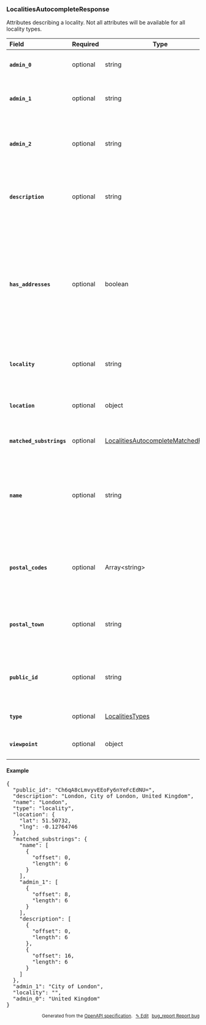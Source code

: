 <!--- This is a generated file, do not edit! -->
<!--- [START woosmap_http_schema_localitiesautocompleteresponse] -->
<h3 class="schema-object" id="LocalitiesAutocompleteResponse">LocalitiesAutocompleteResponse</h3>

Attributes describing a locality. Not all attributes will be available for all locality types.

| Field                                                                                                                                                         | Required | Type                                                                                                              | Description                                                                                                                                                                                                                                                                                                                                                                                                                                                                                                                                                                                                                     |
| :------------------------------------------------------------------------------------------------------------------------------------------------------------ | -------- | ----------------------------------------------------------------------------------------------------------------- | ------------------------------------------------------------------------------------------------------------------------------------------------------------------------------------------------------------------------------------------------------------------------------------------------------------------------------------------------------------------------------------------------------------------------------------------------------------------------------------------------------------------------------------------------------------------------------------------------------------------------------- |
| <h4 id="LocalitiesAutocompleteResponse-admin_0" class="add-link schema-object-property-key deprecated-item hide-from-toc"><code>admin_0</code></h4>           | optional | string                                                                                                            | <aside class="deprecated"><code>admin_0</code> is deprecated.</aside><div class="nonref-property-description"><p>Contains the country name.</p></div>                                                                                                                                                                                                                                                                                                                                                                                                                                                                           |
| <h4 id="LocalitiesAutocompleteResponse-admin_1" class="add-link schema-object-property-key deprecated-item hide-from-toc"><code>admin_1</code></h4>           | optional | string                                                                                                            | <aside class="deprecated"><code>admin_1</code> is deprecated.</aside><div class="nonref-property-description"><p>Contains the administrative level including the suggestion.</p></div>                                                                                                                                                                                                                                                                                                                                                                                                                                          |
| <h4 id="LocalitiesAutocompleteResponse-admin_2" class="add-link schema-object-property-key deprecated-item hide-from-toc"><code>admin_2</code></h4>           | optional | string                                                                                                            | <aside class="deprecated"><code>admin_2</code> is deprecated.</aside><div class="nonref-property-description"><p>For small locality type points of interests (suburbs, neighborhoods, villages), contains the municipality it belongs to.</p></div>                                                                                                                                                                                                                                                                                                                                                                             |
| <h4 id="LocalitiesAutocompleteResponse-description" class="add-link schema-object-property-key"><code>description</code></h4>                                 | optional | string                                                                                                            | <div class="nonref-property-description"><p>Concatenation of <code>name</code>, <code>admin_1</code>, <code>admin_0</code> to be used as suggestion in drop down list if needed. The description can vary depending on the type requested.</p></div>                                                                                                                                                                                                                                                                                                                                                                            |
| <h4 id="LocalitiesAutocompleteResponse-has_addresses" class="add-link schema-object-property-key"><code>has_addresses</code></h4>                             | optional | boolean                                                                                                           | <div class="nonref-property-description"><p>On the specific territory of United Kingdom, Localities autocomplete request can return the additional attribute <code>has_addresses</code> for a postal code, which indicates if a postal code bears addresses. When <code>has_addresses</code> is <code>true</code>, it is possible to display a list of the available addresses by requesting <code>details</code> with the Localities <code>public_id</code>. To get the details of an address you will need to request again <code>/details</code> endpoint passing in the dedicated address <code>public_id</code>.</p></div> |
| <h4 id="LocalitiesAutocompleteResponse-locality" class="add-link schema-object-property-key deprecated-item hide-from-toc"><code>locality</code></h4>         | optional | string                                                                                                            | <aside class="deprecated"><code>locality</code> is deprecated.</aside><div class="nonref-property-description"><p>The parent locality when retrieving a POI. often empty.</p></div>                                                                                                                                                                                                                                                                                                                                                                                                                                             |
| <h4 id="LocalitiesAutocompleteResponse-location" class="add-link schema-object-property-key deprecated-item hide-from-toc"><code>location</code></h4>         | optional | object                                                                                                            | <aside class="deprecated"><code>location</code> is deprecated.</aside><div class="nonref-property-description"><p>An object describing a specific location with Latitude and Longitude in decimal degrees.</p></div>                                                                                                                                                                                                                                                                                                                                                                                                            |
| <h4 id="LocalitiesAutocompleteResponse-matched_substrings" class="add-link schema-object-property-key"><code>matched_substrings</code></h4>                   | optional | [LocalitiesAutocompleteMatchedFields](#LocalitiesAutocompleteMatchedFields "LocalitiesAutocompleteMatchedFields") | See [LocalitiesAutocompleteMatchedFields](#LocalitiesAutocompleteMatchedFields "LocalitiesAutocompleteMatchedFields") for more information.                                                                                                                                                                                                                                                                                                                                                                                                                                                                                     |
| <h4 id="LocalitiesAutocompleteResponse-name" class="add-link schema-object-property-key deprecated-item hide-from-toc"><code>name</code></h4>                 | optional | string                                                                                                            | <aside class="deprecated"><code>name</code> is deprecated.</aside><div class="nonref-property-description"><p>contains the human-readable name for the returned result. For <code>postal_code</code> results, this is directly the postal code value. For <code>locality</code> results, name in the specified language is returns. If no language is specified, default name (country local language) is returned.</p></div>                                                                                                                                                                                                   |
| <h4 id="LocalitiesAutocompleteResponse-postal_codes" class="add-link schema-object-property-key deprecated-item hide-from-toc"><code>postal_codes</code></h4> | optional | Array&lt;string&gt;                                                                                               | <aside class="deprecated"><code>postal_codes</code> is deprecated.</aside><div class="nonref-property-description"><p>Contains an array of known postal codes for a locality (only available on <em>suggestions</em> with country:<code>fr</code> for France or <code>it</code> for Italy and type: <code>locality</code>).</p></div>                                                                                                                                                                                                                                                                                           |
| <h4 id="LocalitiesAutocompleteResponse-postal_town" class="add-link schema-object-property-key deprecated-item hide-from-toc"><code>postal_town</code></h4>   | optional | string                                                                                                            | <aside class="deprecated"><code>postal_town</code> is deprecated.</aside><div class="nonref-property-description"><p>Contains the larger city (or the post office city) for a <code>postal_code</code> (only available on suggestions with type: <code>postal_code</code>).</p></div>                                                                                                                                                                                                                                                                                                                                           |
| <h4 id="LocalitiesAutocompleteResponse-public_id" class="add-link schema-object-property-key"><code>public_id</code></h4>                                     | optional | string                                                                                                            | <div class="nonref-property-description"><p>Contains a unique ID for each suggestion. Please use this ID if you need to give us feedbacks on results. This ID is also required to perform Localities Details request.</p></div>                                                                                                                                                                                                                                                                                                                                                                                                 |
| <h4 id="LocalitiesAutocompleteResponse-type" class="add-link schema-object-property-key"><code>type</code></h4>                                               | optional | [LocalitiesTypes](#LocalitiesTypes "LocalitiesTypes")                                                             | See [LocalitiesTypes](#LocalitiesTypes "LocalitiesTypes") for more information.                                                                                                                                                                                                                                                                                                                                                                                                                                                                                                                                                 |
| <h4 id="LocalitiesAutocompleteResponse-viewpoint" class="add-link schema-object-property-key deprecated-item hide-from-toc"><code>viewpoint</code></h4>       | optional | object                                                                                                            | <aside class="deprecated"><code>viewpoint</code> is deprecated.</aside><div class="nonref-property-description"><p>Contains the bounds for the locality</p></div>                                                                                                                                                                                                                                                                                                                                                                                                                                                               |

<h4 class="schema-object-example" id="LocalitiesAutocompleteResponse-example">Example</h4>

<pre class="notranslate lang-json prettyprint">{
  "public_id": "Ch6qA8cLmvyvEEoFy6nYeFcEdNU=",
  "description": "London, City of London, United Kingdom",
  "name": "London",
  "type": "locality",
  "location": {
    "lat": 51.50732,
    "lng": -0.12764746
  },
  "matched_substrings": {
    "name": [
      {
        "offset": 0,
        "length": 6
      }
    ],
    "admin_1": [
      {
        "offset": 8,
        "length": 6
      }
    ],
    "description": [
      {
        "offset": 0,
        "length": 6
      },
      {
        "offset": 16,
        "length": 6
      }
    ]
  },
  "admin_1": "City of London",
  "locality": "",
  "admin_0": "United Kingdom"
}</pre>

<p style="text-align: right; font-size: smaller;">Generated from the <a data-label="openapi-github" href="https://github.com/woosmap/openapi-specification" title="Woosmap OpenAPI Specification" class="external">OpenAPI specification</a>.
<a data-label="openapi-github-woosmap-http-schema-localitiesautocompleteresponse" data-action="edit" style="margin-left: 5px;" href="https://github.com/woosmap/openapi-specification/blob/main/specification/schemas/LocalitiesAutocompleteResponse.yml" title="Edit on GitHub">✎ Edit</a>
<a data-label="openapi-github-woosmap-http-schema-localitiesautocompleteresponse" data-action="bug" style="margin-left: 5px;" href="https://github.com/woosmap/openapi-specification/issues/new?assignees=&labels=type%3A+bug%2C+triage+me&template=bug_report.md&title=[schemas] Bug - LocalitiesAutocompleteResponse" title="File bug for schemas on GitHub"><span class="material-icons">bug_report</span> Report bug</a>
</p>

<!--- [END woosmap_http_schema_localitiesautocompleteresponse] -->
